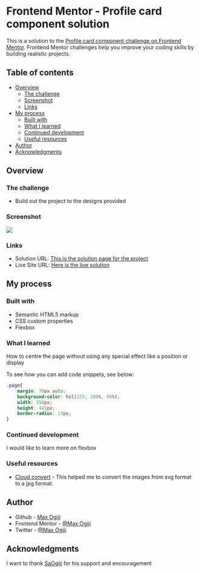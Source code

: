 # Frontend Mentor - Profile card component solution

This is a solution to the [Profile card component challenge on Frontend Mentor](https://www.frontendmentor.io/challenges/profile-card-component-cfArpWshJ). Frontend Mentor challenges help you improve your coding skills by building realistic projects. 

## Table of contents

- [Overview](#overview)
  - [The challenge](#the-challenge)
  - [Screenshot](#screenshot)
  - [Links](#links)
- [My process](#my-process)
  - [Built with](#built-with)
  - [What I learned](#what-i-learned)
  - [Continued development](#continued-development)
  - [Useful resources](#useful-resources)
- [Author](#author)
- [Acknowledgments](#acknowledgments)

## Overview

### The challenge

- Build out the project to the designs provided

### Screenshot

![](./screenshot.jpg)

### Links

- Solution URL: [This is the solution page for the project](https://github.com/MaxiTeddy/Product-Summary)
- Live Site URL: [Here is the live solution](https://your-live-site-url.com)

## My process

### Built with

- Semantic HTML5 markup
- CSS custom properties
- Flexbox

### What I learned

How to centre the page without using any special effect like a position or display

To see how you can add code snippets, see below:

```css
.page{
    margin: 70px auto;
    background-color: hsl(225, 100%, 98%);
    width: 250px;
    height: 445px;
    border-radius: 13px;
}
```

### Continued development

I would like to learn more on flexbox

### Useful resources

- [Cloud convert](https://cloudconvert.com/) - This helped me to convert the images from svg format to a jpg format.

## Author

- Github - [Max Ogiji](https://github.com/MaxiTeddy)
- Frontend Mentor - [@Max Ogiji](https://www.frontendmentor.io/profile/MaxOgiji)
- Twitter - [@Max Ogiji](https://twitter.com/MaxOgiji)


## Acknowledgments

I want to thank [SaOgiji](https://github.com/saogiji) for his support and encouragement
